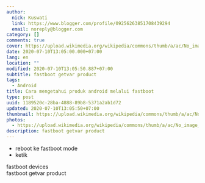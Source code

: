 ```yaml
---
author:
  nick: Kuswati
  link: https://www.blogger.com/profile/09256263851708439294
  email: noreply@blogger.com
category: []
comments: true
cover: https://upload.wikimedia.org/wikipedia/commons/thumb/a/ac/No_image_available.svg/2048px-No_image_available.svg.png
date: 2020-07-10T13:05:00.000+07:00
lang: en
location: ""
modified: 2020-07-10T13:05:50.887+07:00
subtitle: fastboot getvar product
tags:
  - Android
title: Cara mengetahui produk android melalui fastboot
type: post
uuid: 1189520c-28ba-4888-89b8-5371a2ab1d72
updated: 2020-07-10T13:05:50+07:00
thumbnail: https://upload.wikimedia.org/wikipedia/commons/thumb/a/ac/No_image_available.svg/2048px-No_image_available.svg.png
photos:
  - https://upload.wikimedia.org/wikipedia/commons/thumb/a/ac/No_image_available.svg/2048px-No_image_available.svg.png
description: fastboot getvar product
---
```


<ul style="text-align: left;"><li>reboot ke fastboot mode</li><li>ketik</li></ul>fastboot devices<div>fastboot getvar product</div>